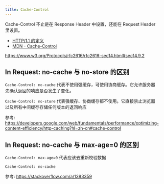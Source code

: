 ```yaml
---
title: Cache-Control
---
```



Cache-Control 不止是在 Response Header 中设置，还能在 Request Header 里设置。

- [HTTP/1.1 的定义](https://www.w3.org/Protocols/rfc2616/rfc2616-sec14.html#sec14.9)
- [MDN - Cache-Control](https://developer.mozilla.org/en-US/docs/Web/HTTP/Headers/Cache-Control)

https://www.w3.org/Protocols/rfc2616/rfc2616-sec14.html#sec14.9.2

## In Request: no-cache 与 no-store 的区别

`Cache-Control: no-cache` 代表不使用强缓存，可使用协商缓存。它允许服务器先确认返回的响应是否发生了变化。

`Cache-Control: no-store` 代表强缓存、协商缓存都不使用。它直接禁止浏览器以及所有中间缓存存储任何版本的返回响应

参考: https://developers.google.com/web/fundamentals/performance/optimizing-content-efficiency/http-caching?hl=zh-cn#cache-control

## In Request: no-cache 与 max-age=0 的区别

`Cache-Control: max-age=0` 代表应该去重新校验数据

`Cache-Control: no-cache`

参考: https://stackoverflow.com/a/1383359
